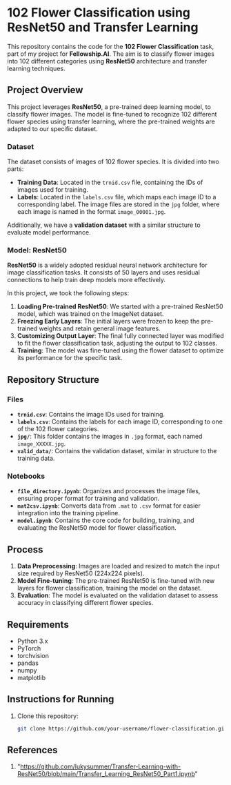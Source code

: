 # 102 Flower Classification using ResNet50 and Transfer Learning

This repository contains the code for the **102 Flower Classification** task, part of my project for **Fellowship.AI**. The aim is to classify flower images into 102 different categories using **ResNet50** architecture and transfer learning techniques.

## Project Overview

This project leverages **ResNet50**, a pre-trained deep learning model, to classify flower images. The model is fine-tuned to recognize 102 different flower species using transfer learning, where the pre-trained weights are adapted to our specific dataset.

### Dataset

The dataset consists of images of 102 flower species. It is divided into two parts:

- **Training Data**: Located in the `trnid.csv` file, containing the IDs of images used for training.
- **Labels**: Located in the `labels.csv` file, which maps each image ID to a corresponding label. The image files are stored in the `jpg` folder, where each image is named in the format `image_00001.jpg`.

Additionally, we have a **validation dataset** with a similar structure to evaluate model performance.

### Model: ResNet50

**ResNet50** is a widely adopted residual neural network architecture for image classification tasks. It consists of 50 layers and uses residual connections to help train deep models more effectively.

In this project, we took the following steps:

1. **Loading Pre-trained ResNet50**: We started with a pre-trained ResNet50 model, which was trained on the ImageNet dataset.
2. **Freezing Early Layers**: The initial layers were frozen to keep the pre-trained weights and retain general image features.
3. **Customizing Output Layer**: The final fully connected layer was modified to fit the flower classification task, adjusting the output to 102 classes.
4. **Training**: The model was fine-tuned using the flower dataset to optimize its performance for the specific task.

## Repository Structure

### Files

- **`trnid.csv`**: Contains the image IDs used for training.
- **`labels.csv`**: Contains the labels for each image ID, corresponding to one of the 102 flower categories.
- **`jpg/`**: This folder contains the images in `.jpg` format, each named `image_XXXXX.jpg`.
- **`valid_data/`**: Contains the validation dataset, similar in structure to the training data.

### Notebooks

- **`file_directory.ipynb`**: Organizes and processes the image files, ensuring proper format for training and validation.
- **`mat2csv.ipynb`**: Converts data from `.mat` to `.csv` format for easier integration into the training pipeline.
- **`model.ipynb`**: Contains the core code for building, training, and evaluating the ResNet50 model for flower classification.

## Process

1. **Data Preprocessing**: Images are loaded and resized to match the input size required by ResNet50 (224x224 pixels).
2. **Model Fine-tuning**: The pre-trained ResNet50 is fine-tuned with new layers for flower classification, training the model on the dataset.
3. **Evaluation**: The model is evaluated on the validation dataset to assess accuracy in classifying different flower species.

## Requirements

- Python 3.x
- PyTorch
- torchvision
- pandas
- numpy
- matplotlib

## Instructions for Running

1. Clone this repository:
   ```bash
   git clone https://github.com/your-username/flower-classification.git

## References

1. "https://github.com/lukysummer/Transfer-Learning-with-ResNet50/blob/main/Transfer_Learning_ResNet50_Part1.ipynb"
